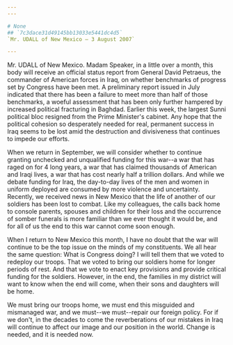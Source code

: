 ```yaml
---
---

# None
## `7c3dace31d49145bb13033e5441dc4d5`
`Mr. UDALL of New Mexico — 3 August 2007`

---
```



Mr. UDALL of New Mexico. Madam Speaker, in a little over a month, 
this body will receive an official status report from General David 
Petraeus, the commander of American forces in Iraq, on whether 
benchmarks of progress set by Congress have been met. A preliminary 
report issued in July indicated that there has been a failure to meet 
more than half of those benchmarks, a woeful assessment that has been 
only further hampered by increased political fracturing in Baghdad. 
Earlier this week, the largest Sunni political bloc resigned from the 
Prime Minister's cabinet. Any hope that the political cohesion so 
desperately needed for real, permanent success in Iraq seems to be lost 
amid the destruction and divisiveness that continues to impede our 
efforts.

When we return in September, we will consider whether to continue 
granting unchecked and unqualified funding for this war--a war that has 
raged on for 4 long years, a war that has claimed thousands of American 
and Iraqi lives, a war that has cost nearly half a trillion dollars. 
And while we debate funding for Iraq, the day-to-day lives of the men 
and women in uniform deployed are consumed by more violence and 
uncertainty. Recently, we received news in New Mexico that the life of 
another of our soldiers has been lost to combat. Like my colleagues, 
the calls back home to console parents, spouses and children for their 
loss and the occurrence of somber funerals is more familiar than we 
ever thought it would be, and for all of us the end to this war cannot 
come soon enough.

When I return to New Mexico this month, I have no doubt that the war 
will continue to be the top issue on the minds of my constituents. We 
all hear the same question: What is Congress doing? I will tell them 
that we voted to redeploy our troops. That we voted to bring our 
soldiers home for longer periods of rest. And that we vote to enact key 
provisions and provide critical funding for the soldiers. However, in 
the end, the families in my district will want to know when the end 
will come, when their sons and daughters will be home.

We must bring our troops home, we must end this misguided and 
mismanaged war, and we must--we must--repair our foreign policy. For if 
we don't, in the decades to come the reverberations of our mistakes in 
Iraq will continue to affect our image and our position in the world. 
Change is needed, and it is needed now.
